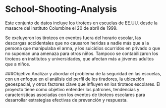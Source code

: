 # School-Shooting-Analysis
Este conjunto de datos incluye los tiroteos en escuelas de EE.UU. desde la masacre del instituto Columbine el 20 de abril de 1999.

Se excluyeron los tiroteos en eventos fuera del horario escolar, las descargas accidentales que no causaron heridas a nadie más que a la persona que manipulaba el arma, 
y los suicidios ocurridos en privado o que no suponían una amenaza para otros niños. Tampoco se contabilizaron los tiroteos en institutos y universidades, que afectan más a 
jóvenes adultos que a niños.

###Objetivo
Analizar y abordar el problema de la seguridad en las escuelas, con un enfoque en el análisis del perfil de los tiradores, la ubicación geoespacial, y 
otros factores clave que influyen en los tiroteos escolares. El proyecto tiene como objetivo entender los patrones, tendencias y características asociadas con los eventos de 
tiroteos escolares para desarrollar estrategias efectivas de prevención y respuesta.

